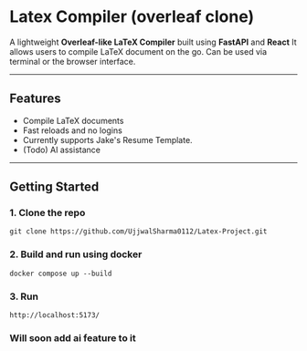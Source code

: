 # Latex Compiler (overleaf clone)

A lightweight **Overleaf-like LaTeX Compiler** built using **FastAPI** and **React**
It allows users to compile LaTeX document on the go.
Can be used via terminal or the browser interface.

---

## Features

- Compile LaTeX documents
- Fast reloads and no logins
- Currently supports Jake's Resume Template.
- (Todo) AI assistance

---

## Getting Started

### 1. Clone the repo

```
git clone https://github.com/UjjwalSharma0112/Latex-Project.git
```

### 2. Build and run using docker

```
docker compose up --build
```

### 3. Run

```
http://localhost:5173/
```

### Will soon add ai feature to it

